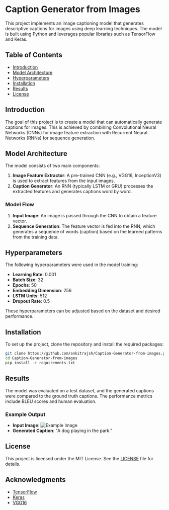 # Caption Generator from Images  

This project implements an image captioning model that generates descriptive captions for images using deep learning techniques. The model is built using Python and leverages popular libraries such as TensorFlow and Keras.  

## Table of Contents  

- [Introduction](#introduction)  
- [Model Architecture](#model-architecture)  
- [Hyperparameters](#hyperparameters)  
- [Installation](#installation)  
- [Results](#results)  
- [License](#license)  

## Introduction  

The goal of this project is to create a model that can automatically generate captions for images. This is achieved by combining Convolutional Neural Networks (CNNs) for image feature extraction with Recurrent Neural Networks (RNNs) for sequence generation.  

## Model Architecture  

The model consists of two main components:  

1. **Image Feature Extractor**: A pre-trained CNN (e.g., VGG16, InceptionV3) is used to extract features from the input images.  
2. **Caption Generator**: An RNN (typically LSTM or GRU) processes the extracted features and generates captions word by word.  

### Model Flow  

1. **Input Image**: An image is passed through the CNN to obtain a feature vector.  
2. **Sequence Generation**: The feature vector is fed into the RNN, which generates a sequence of words (caption) based on the learned patterns from the training data.  

## Hyperparameters  

The following hyperparameters were used in the model training:  

- **Learning Rate**: 0.001  
- **Batch Size**: 32  
- **Epochs**: 50  
- **Embedding Dimension**: 256  
- **LSTM Units**: 512  
- **Dropout Rate**: 0.5  

These hyperparameters can be adjusted based on the dataset and desired performance.  

## Installation  

To set up the project, clone the repository and install the required packages:  

```bash  
git clone https://github.com/ankitrajsh/Caption-Generator-from-images.git  
cd Caption-Generator-from-images  
pip install -r requirements.txt
```
## Results  

The model was evaluated on a test dataset, and the generated captions were compared to the ground truth captions. The performance metrics include BLEU scores and human evaluation.  

### Example Output  

- **Input Image**: ![Example Image](path/to/example_image.jpg)  
- **Generated Caption**: "A dog playing in the park."  

## License  

This project is licensed under the MIT License. See the [LICENSE](LICENSE) file for details.  

## Acknowledgments  

- [TensorFlow](https://www.tensorflow.org/)  
- [Keras](https://keras.io/)  
- [VGG16](https://arxiv.org/abs/1409.1556)
